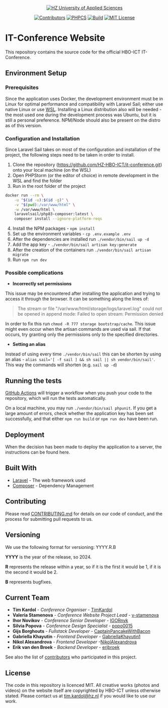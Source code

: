 <p align="center">
 <a href="https://hz.nl">
        <img src="https://img.shields.io/badge/Made for-HZ University of Applied Sciences-blue.svg" alt="HZ University of Applied Sciences"/></a>
</p>
<p align="center">
    <a href="https://github.com/HZ-HBO-ICT/it-conference/graphs/contributors">
        <img src="https://img.shields.io/github/contributors/HZ-HBO-ICT/it-conference" alt="Contributors"/></a>
    <a href="https://github.com/HZ-HBO-ICT/it-conference/actions/workflows/main.yml">
        <img src="https://github.com/HZ-HBO-ICT/it-conference/actions/workflows/phpcs.yml/badge.svg" alt="PHPCS"/></a>
    <a href="https://github.com/HZ-HBO-ICT/it-conference/actions/workflows/laravel.yml">
        <img src="https://github.com/HZ-HBO-ICT/it-conference/actions/workflows/build.yml/badge.svg" alt="Build"/></a>
    <a href="https://opensource.org/licenses/MIT">
        <img src="https://img.shields.io/badge/License-MIT-blue.svg" alt="MIT License"/></a>
</p>

# IT-Conference Website

This repository contains the source code for the official HBO-ICT IT-Conference.

## Environment Setup
### Prerequisites
Since the application uses Docker, the development environment must be in Linux for optimal performance and compatibility with Laravel Sail; either use native Linux or use [WSL](https://learn.microsoft.com/en-us/windows/wsl/filesystems). Installing a Linux distribution also will be needed - the most used one during the development process was Ubuntu, but it is still a personal preference. NPM/Node should also be present on the distro as of this version.

### Configuration and Installation
Since Laravel Sail takes on most of the configuration and installation of the project, the following steps need to be taken in order to install.

1. Clone the repository (https://github.com/HZ-HBO-ICT/it-conference.git) onto your local machine (on the WSL)
2. Open PHPStorm (or the editor of choice) in remote development in the WSL and find the folder
3. Run in the root folder of the project 
```bash
docker run --rm \
    -u "$(id -u):$(id -g)" \
    -v "$(pwd):/var/www/html" \
    -w /var/www/html \
    laravelsail/php83-composer:latest \
    composer install --ignore-platform-reqs
```
4. Install the NPM packages - `npm install`
5. Set up the environment variables - `cp .env.example .env`
6. After the dependencies are installed run `./vendor/bin/sail up -d`
7. Add the app key - `./vendor/bin/sail artisan key:generate`
8. After the creation of the containers run `./vendor/bin/sail artisan migrate`
9. Run `npm run dev`

### Possible complications 
- __Incorrectly set permissions__

This issue may be encountered after installing the application and trying to access it through the browser. It can be something along the lines of:
> The stream or file "/var/www/html/storage/logs/laravel.log" could not be opened in append mode: Failed to open stream: Permission denied

In order to fix this run `chmod -R 777 storage bootstrap/cache`. This issue might even occur when the artisan commands are used via sail. If that occurs, try granting only the permissions only to the specified directories.

- __Setting an alias__

Instead of using every time `./vendor/bin/sail` this can be shorten by using an alias - `alias sail='[ -f sail ] && sh sail || sh vendor/bin/sail'`. This way the commands will shorten (e.g. `sail up -d`)


## Running the tests

[GitHub Actions](https://github.com/HZ-HBO-ICT/it-conference/actions) will trigger a workflow when you push your code to
the repository, which will run the tests automatically.

On a local machine, you may run `./vendor/bin/sail phpunit`. If you get a large amount of errors, check whether the
application key has been set successfully, and that either `npm run build` or `npm run dev` have been run.

<!-- ### Break down into end-to-end tests -->

<!-- Explain what these tests test and why

```
Give an example
``` -->

<!-- ### And coding style tests

Explain what these tests test and why

```
Give an example
``` -->

## Deployment

When the decision has been made to deploy the application to a server, the instructions can be found here.

## Built With

* [Laravel](https://laravel.com/docs) - The web framework used
* [Composer](https://getcomposer.org/) - Dependency Management
<!-- * [ROME](https://rometools.github.io/rome/) - Used to generate RSS Feeds -->

## Contributing

Please read [CONTRIBUTING.md](https://gist.github.com/PurpleBooth/b24679402957c63ec426) for details on our code of conduct, and the process for submitting pull requests to us.

## Versioning

We use the following format for versioning: YYYY.R.B

**YYYY** is the year of the release, so 2024.

**R** represents the release within a year, so if it is the first it would be 1, if it is the second it would be 2.

**B** represents bugfixes.

## Current Team

* **Tim Kardol** - *Conference Organiser* - [TimKardol](https://github.com/TimKardol)
* **Valeria Stamenova** - *Conference Website Project Lead* - [v-stamenova](https://github.com/v-stamenova)
* **Ihor Novikov** - *Conference Senior Developer* - [IGORnvk](https://github.com/IGORnvk)
* **Silvia Popova** - *Conference Design Specialist* - [popo0015](https://github.com/popo0015)
* **Gijs Borghouts** - *Fullstack Developer* - [CaptainPancakeWithBacon](https://github.com/CaptainPancakeWithBacon)
* **Gabriella Khayutin** - *Frontend Developer* - [GabriellaKhayutin1](https://github.com/GabriellaKhayutin1)
* **Nikol Alexandrova** - *Frontend Developer* -[NikolAlexandrova](https://github.com/NikolAlexandrova)
* **Erik van den Broek** - *Backend Developer* - [erjbroek](https://github.com/erjbroek)

See also the list of [contributors](https://github.com/HZ-HBO-ICT/it-conference/contributors) who participated in this project.

## License
The code in this repository is licenced MIT. All creative works (photos and videos) on the website itself are copyrighted by HBO-ICT unless otherwise stated. Please contact us at tim.kardol@hz.nl if you would like to use our work.

<!-- This project is licensed under the MIT License - see the [LICENSE.md](LICENSE.md) file for details -->

<!-- ## Acknowledgments

* Hat tip to anyone whose code was used
* Inspiration
* etc -->

